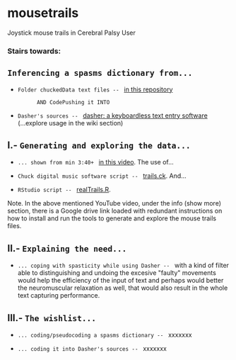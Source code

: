 # mousetrails
Joystick mouse trails in Cerebral Palsy User

### Stairs towards:

## `Inferencing a spasms dictionary from...`

   * `Folder chuckedData text files -- ` 
[in this repository](https://github.com/iconodo/mousetrails/blob/master/chuckedData)
    
               AND CodePushing it INTO 
                  
   * `Dasher's sources -- ` 
[dasher: a keyboardless text entry software](https://github.com/dasher-project/dasher/releases) (...explore usage in the wiki section)

    
     
## I.- `Generating and exploring the data...`


   * `... shown from min 3:40+ ` 
[in this video](https://www.youtube.com/watch?v=A7NFJpr7pNQ). The use of...

   * `Chuck digital music software script -- ` 
[trails.ck](https://github.com/iconodo/mousetrails/blob/master/trails.ck).  And...

   * `RStudio script -- ` 
[realTrails.R](https://github.com/iconodo/mousetrails/blob/master/realTrails.R). 

Note. In the above mentioned YouTube video, under the info (show more) section, there is a Google drive link loaded with redundant instructions on how to install and run the tools to generate and explore the mouse trails files.


## II.- `Explaining the need...`


   * `... coping with spasticity while using Dasher -- ` with a kind of filter able to distinguishing and undoing the excesive "faulty" movements would help the efficiency of the input of text and perhaps would better the neuromuscular relaxation as well, that would also result in the whole text capturing performance.
   

## III.- `The wishlist...`


   * `... coding/pseudocoding a spasms dictionary -- ` xxxxxxx

   * `... coding it into Dasher's sources -- ` xxxxxxx
    

